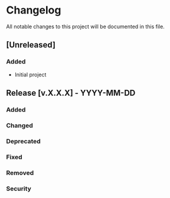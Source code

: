 # Changelog

All notable changes to this project will be documented in this file.

## [Unreleased]

### Added

- Initial project

## Release [v.X.X.X] - YYYY-MM-DD

### Added

### Changed

### Deprecated

### Fixed

### Removed

### Security
